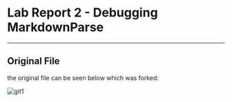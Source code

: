 # Lab Report 2 - Debugging MarkdownParse
---
## Original File

the original file can be seen below which was forked:

![git1](../images/lab_report_2/git1.png)

